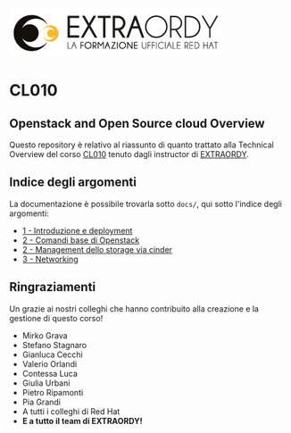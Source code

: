 
![Extraordy](img/extraordy.png)

# CL010
## Openstack and Open Source cloud Overview

Questo repository è relativo al riassunto di quanto trattato alla Technical Overview del corso [CL010](https://www.cl010.it) tenuto dagli instructor di [EXTRAORDY](https://www.extraordy.com).

## Indice degli argomenti

La documentazione è possibile trovarla sotto `docs/`, qui sotto l'indice degli argomenti:

- [1 - Introduzione e deployment](docs/1_Introduzione/Readme.md)
- [2 - Comandi base di Openstack](docs/2_Comandi_base.Readme.md)
- [2 - Management dello storage via cinder](docs/3_Storage/Readme.md)
- [3 - Networking](docs/4_Networking/Readme.md)


## Ringraziamenti

Un grazie ai nostri colleghi che hanno contribuito alla creazione e la gestione di questo corso!

  - Mirko Grava
  - Stefano Stagnaro
  - Gianluca Cecchi
  - Valerio Orlandi
  - Contessa Luca
  - Giulia Urbani
  - Pietro Ripamonti
  - Pia Grandi
  - A tutti i colleghi di Red Hat
  - **E a tutto il team di EXTRAORDY!**
